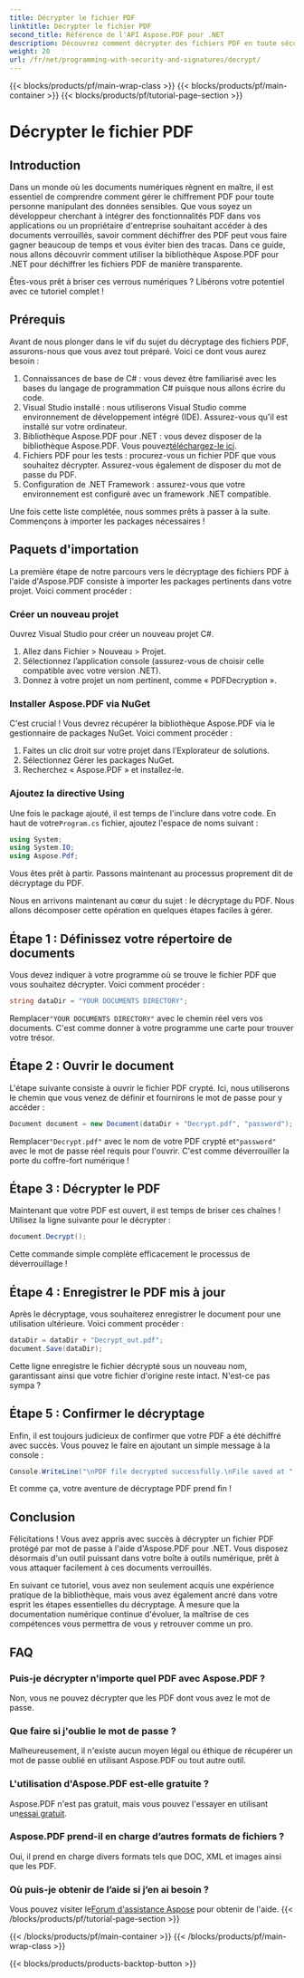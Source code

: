 ```yaml
---
title: Décrypter le fichier PDF
linktitle: Décrypter le fichier PDF
second_title: Référence de l'API Aspose.PDF pour .NET
description: Découvrez comment décrypter des fichiers PDF en toute sécurité à l'aide d'Aspose.PDF pour .NET. Bénéficiez de conseils étape par étape pour améliorer vos compétences en gestion de documents.
weight: 20
url: /fr/net/programming-with-security-and-signatures/decrypt/
---
```


{{< blocks/products/pf/main-wrap-class >}}
{{< blocks/products/pf/main-container >}}
{{< blocks/products/pf/tutorial-page-section >}}

# Décrypter le fichier PDF

## Introduction

Dans un monde où les documents numériques règnent en maître, il est essentiel de comprendre comment gérer le chiffrement PDF pour toute personne manipulant des données sensibles. Que vous soyez un développeur cherchant à intégrer des fonctionnalités PDF dans vos applications ou un propriétaire d'entreprise souhaitant accéder à des documents verrouillés, savoir comment déchiffrer des PDF peut vous faire gagner beaucoup de temps et vous éviter bien des tracas. Dans ce guide, nous allons découvrir comment utiliser la bibliothèque Aspose.PDF pour .NET pour déchiffrer les fichiers PDF de manière transparente. 

Êtes-vous prêt à briser ces verrous numériques ? Libérons votre potentiel avec ce tutoriel complet !

## Prérequis

Avant de nous plonger dans le vif du sujet du décryptage des fichiers PDF, assurons-nous que vous avez tout préparé. Voici ce dont vous aurez besoin :

1. Connaissances de base de C# : vous devez être familiarisé avec les bases du langage de programmation C# puisque nous allons écrire du code.
2. Visual Studio installé : nous utiliserons Visual Studio comme environnement de développement intégré (IDE). Assurez-vous qu'il est installé sur votre ordinateur.
3.  Bibliothèque Aspose.PDF pour .NET : vous devez disposer de la bibliothèque Aspose.PDF. Vous pouvez[téléchargez-le ici](https://releases.aspose.com/pdf/net/).
4. Fichiers PDF pour les tests : procurez-vous un fichier PDF que vous souhaitez décrypter. Assurez-vous également de disposer du mot de passe du PDF. 
5. Configuration de .NET Framework : assurez-vous que votre environnement est configuré avec un framework .NET compatible.

Une fois cette liste complétée, nous sommes prêts à passer à la suite. Commençons à importer les packages nécessaires !

## Paquets d'importation

La première étape de notre parcours vers le décryptage des fichiers PDF à l'aide d'Aspose.PDF consiste à importer les packages pertinents dans votre projet. Voici comment procéder :

### Créer un nouveau projet

Ouvrez Visual Studio pour créer un nouveau projet C#.

1. Allez dans Fichier > Nouveau > Projet.
2. Sélectionnez l’application console (assurez-vous de choisir celle compatible avec votre version .NET).
3. Donnez à votre projet un nom pertinent, comme « PDFDecryption ».

### Installer Aspose.PDF via NuGet

C'est crucial ! Vous devrez récupérer la bibliothèque Aspose.PDF via le gestionnaire de packages NuGet. Voici comment procéder :

1. Faites un clic droit sur votre projet dans l’Explorateur de solutions.
2. Sélectionnez Gérer les packages NuGet.
3. Recherchez « Aspose.PDF » et installez-le.

### Ajoutez la directive Using

 Une fois le package ajouté, il est temps de l'inclure dans votre code. En haut de votre`Program.cs` fichier, ajoutez l'espace de noms suivant :

```csharp
using System;
using System.IO;
using Aspose.Pdf;
```

Vous êtes prêt à partir. Passons maintenant au processus proprement dit de décryptage du PDF.

Nous en arrivons maintenant au cœur du sujet : le décryptage du PDF. Nous allons décomposer cette opération en quelques étapes faciles à gérer.

## Étape 1 : Définissez votre répertoire de documents

Vous devez indiquer à votre programme où se trouve le fichier PDF que vous souhaitez décrypter. Voici comment procéder :

```csharp
string dataDir = "YOUR DOCUMENTS DIRECTORY";
```

 Remplacer`"YOUR DOCUMENTS DIRECTORY"` avec le chemin réel vers vos documents. C'est comme donner à votre programme une carte pour trouver votre trésor.

## Étape 2 : Ouvrir le document

L'étape suivante consiste à ouvrir le fichier PDF crypté. Ici, nous utiliserons le chemin que vous venez de définir et fournirons le mot de passe pour y accéder :

```csharp
Document document = new Document(dataDir + "Decrypt.pdf", "password");
```

 Remplacer`"Decrypt.pdf"` avec le nom de votre PDF crypté et`"password"` avec le mot de passe réel requis pour l'ouvrir. C'est comme déverrouiller la porte du coffre-fort numérique !

## Étape 3 : Décrypter le PDF

Maintenant que votre PDF est ouvert, il est temps de briser ces chaînes ! Utilisez la ligne suivante pour le décrypter :

```csharp
document.Decrypt();
```

Cette commande simple complète efficacement le processus de déverrouillage !

## Étape 4 : Enregistrer le PDF mis à jour

Après le décryptage, vous souhaiterez enregistrer le document pour une utilisation ultérieure. Voici comment procéder :

```csharp
dataDir = dataDir + "Decrypt_out.pdf";
document.Save(dataDir);
```

Cette ligne enregistre le fichier décrypté sous un nouveau nom, garantissant ainsi que votre fichier d'origine reste intact. N'est-ce pas sympa ?

## Étape 5 : Confirmer le décryptage

Enfin, il est toujours judicieux de confirmer que votre PDF a été déchiffré avec succès. Vous pouvez le faire en ajoutant un simple message à la console :

```csharp
Console.WriteLine("\nPDF file decrypted successfully.\nFile saved at " + dataDir);
```

Et comme ça, votre aventure de décryptage PDF prend fin !

## Conclusion

Félicitations ! Vous avez appris avec succès à décrypter un fichier PDF protégé par mot de passe à l'aide d'Aspose.PDF pour .NET. Vous disposez désormais d'un outil puissant dans votre boîte à outils numérique, prêt à vous attaquer facilement à ces documents verrouillés.

En suivant ce tutoriel, vous avez non seulement acquis une expérience pratique de la bibliothèque, mais vous avez également ancré dans votre esprit les étapes essentielles du décryptage. À mesure que la documentation numérique continue d'évoluer, la maîtrise de ces compétences vous permettra de vous y retrouver comme un pro.

## FAQ

### Puis-je décrypter n'importe quel PDF avec Aspose.PDF ?
Non, vous ne pouvez décrypter que les PDF dont vous avez le mot de passe.

### Que faire si j'oublie le mot de passe ?
Malheureusement, il n'existe aucun moyen légal ou éthique de récupérer un mot de passe oublié en utilisant Aspose.PDF ou tout autre outil.

### L'utilisation d'Aspose.PDF est-elle gratuite ?
 Aspose.PDF n'est pas gratuit, mais vous pouvez l'essayer en utilisant un[essai gratuit](https://releases.aspose.com/).

### Aspose.PDF prend-il en charge d’autres formats de fichiers ?
Oui, il prend en charge divers formats tels que DOC, XML et images ainsi que les PDF.

### Où puis-je obtenir de l’aide si j’en ai besoin ?
 Vous pouvez visiter le[Forum d'assistance Aspose](https://forum.aspose.com/c/pdf/10) pour obtenir de l'aide.
{{< /blocks/products/pf/tutorial-page-section >}}

{{< /blocks/products/pf/main-container >}}
{{< /blocks/products/pf/main-wrap-class >}}

{{< blocks/products/products-backtop-button >}}
